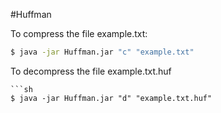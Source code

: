 #Huffman

To compress the file example.txt:

  ```sh
  $ java -jar Huffman.jar "c" "example.txt"
```

To decompress the file example.txt.huf

    ```sh
    $ java -jar Huffman.jar "d" "example.txt.huf" 
```
